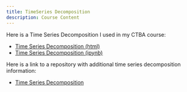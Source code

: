 ```yaml
---
title: TimeSeries Decomposition
description: Course Content
---
```


Here is a Time Series Decomposition I used in my CTBA course:
- [Time Series Decomposition (html)](TimeSeriesDecomposition.html)
- [Time Series Decomposition (ipynb)](TimeSeriesDecomposition.ipynb)

Here is a link to a repository with additional time series decomposition information:
- [Time Series Decomposition](https://github.com/sullivbs/sample)


